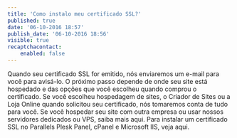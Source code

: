 ```yaml
---
title: 'Como instalo meu certificado SSL?'
published: true
date: '06-10-2016 18:57'
publish_date: '06-10-2016 18:56'
visible: true
recaptchacontact:
    enabled: false
---
```


Quando seu certificado SSL for emitido, nós enviaremos um e-mail para você para avisá-lo. O próximo passo depende de onde seu site está hospedado e das opções que você escolheu quando comprou o certificado.
Se você escolheu hospedagem de sites, o Criador de Sites ou a Loja Online quando solicitou seu certificado, nós tomaremos conta de tudo para você. Se você hospedar seu site com outra empresa ou usar nossos servidores dedicados ou VPS, saiba mais aqui.
Para instalar um certificado SSL no Parallels Plesk Panel, cPanel e Microsoft IIS, veja aqui.
